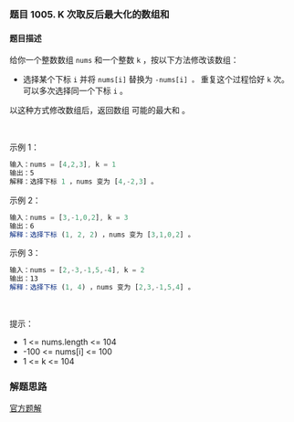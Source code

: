 ### 题目 1005. K 次取反后最大化的数组和
#### 题目描述
给你一个整数数组 `nums` 和一个整数 `k` ，按以下方法修改该数组：

- 选择某个下标 `i` 并将 `nums[i]` 替换为 `-nums[i] 。`
重复这个过程恰好 `k` 次。可以多次选择同一个下标 `i` 。

以这种方式修改数组后，返回数组 可能的最大和 。

 

示例 1：

```js
输入：nums = [4,2,3], k = 1
输出：5
解释：选择下标 1 ，nums 变为 [4,-2,3] 。
```
示例 2：

```js
输入：nums = [3,-1,0,2], k = 3
输出：6
解释：选择下标 (1, 2, 2) ，nums 变为 [3,1,0,2] 。
```
示例 3：

```js
输入：nums = [2,-3,-1,5,-4], k = 2
输出：13
解释：选择下标 (1, 4) ，nums 变为 [2,3,-1,5,4] 。
```
 

提示：

- 1 <= nums.length <= 104
- -100 <= nums[i] <= 100
- 1 <= k <= 104

### 解题思路
[官方题解](https://leetcode-cn.com/problems/maximize-sum-of-array-after-k-negations/solution/k-ci-qu-fan-hou-zui-da-hua-de-shu-zu-he-4r5lb/)